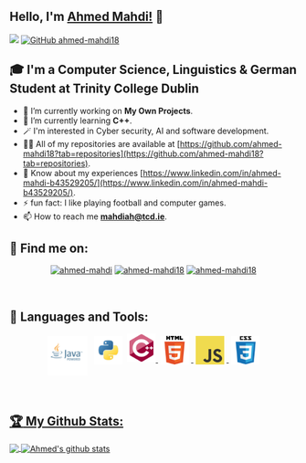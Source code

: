 ## Hello, I'm [Ahmed Mahdi!](https://ahmed.live) 👋

![](https://visitor-badge.laobi.icu/badge?page_id=ahmed-mahdi18.ahmed-mahdi18) [![GitHub ahmed-mahdi18](https://img.shields.io/github/followers/ahmed-mahdi18?label=follow&style=social)](https://github.com/ahmed-mahdi18)

## 🎓 I'm a Computer Science, Linguistics & German Student at Trinity College Dublin

- 🔭 I’m currently working on **My Own Projects**.
- 🌱 I’m currently learning **C++**.
- 🪄 I'm interested in Cyber security, AI and software development.
- 👨‍💻 All of my repositories are available at [https://github.com/ahmed-mahdi18?tab=repositories](https://github.com/ahmed-mahdi18?tab=repositories).
- 📄 Know about my experiences [https://www.linkedin.com/in/ahmed-mahdi-b43529205/](https://www.linkedin.com/in/ahmed-mahdi-b43529205/).
- ⚡ fun fact: I like playing football and computer games.
- 📫 How to reach me **mahdiah@tcd.ie**.

## :email: Find me on:
<p align = "center">
<a href="https://www.linkedin.com/in/ahmed-mahdi-b43529205/" target="blank"><img src="https://raw.githubusercontent.com/rahuldkjain/github-profile-readme-generator/master/src/images/icons/Social/linked-in-alt.svg" alt="ahmed-mahdi" height="50" width="40" /></a>
<a href="https://www.instagram.com/ahmed_mahdi18/" target="blank"><img src="https://raw.githubusercontent.com/rahuldkjain/github-profile-readme-generator/master/src/images/icons/Social/instagram.svg" alt="ahmed-mahdi18" height="50" width="40" /></a>
<a href="https://github.com/ahmed-mahdi18" target="blank"><img src="https://raw.githubusercontent.com/rahuldkjain/github-profile-readme-generator/master/src/images/icons/Social/github.svg" alt="ahmed-mahdi18" height="50" width="40" /></a>

</p>
<br/>

## 🧰 Languages and Tools:
<p align="center">
<img src="https://raw.githubusercontent.com/github/explore/80688e429a7d4ef2fca1e82350fe8e3517d3494d/topics/java/java.png" alt="Java" height="70" style="vertical-align:top; margin:4px">
<img src="https://raw.githubusercontent.com/github/explore/80688e429a7d4ef2fca1e82350fe8e3517d3494d/topics/python/python.png" alt="Python" height="50" style="vertical-align:top; margin:4px">
<a href="https://www.w3schools.com/cpp/" target="_blank" rel="noreferrer"> <img src="https://raw.githubusercontent.com/devicons/devicon/master/icons/cplusplus/cplusplus-original.svg" alt="cplusplus" width="50" height="50"/>
<img src="https://raw.githubusercontent.com/github/explore/80688e429a7d4ef2fca1e82350fe8e3517d3494d/topics/html/html.png" alt="Html" height="50" style="vertical-align:top; margin:4px">
<img src="https://raw.githubusercontent.com/github/explore/80688e429a7d4ef2fca1e82350fe8e3517d3494d/topics/javascript/javascript.png" alt="Javascript" height="50" style="vertical-align:top; margin:4px">
<img src="https://raw.githubusercontent.com/github/explore/80688e429a7d4ef2fca1e82350fe8e3517d3494d/topics/css/css.png" alt="Css" height="50" style="vertical-align:top; margin:4px">
</p>
<br/>

## :trophy: My Github Stats:
<a href="https://github.com/ahmed-mahdi18">
  <img align="center" src="https://github-readme-stats.vercel.app/api/top-langs/?username=ahmed-mahdi18&theme=light&hide_langs_below=1" />
</a>
<a href="https://github.com/ahmed-mahdi18">
 <img align="center" src="https://github-readme-stats.vercel.app/api?username=ahmed-mahdi18&show_icons=true&theme=light&line_height=27" alt="Ahmed's github stats"/>
</a>







